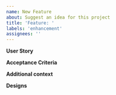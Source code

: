 ```yaml
---
name: New Feature
about: Suggest an idea for this project
title: 'Feature: '
labels: 'enhancement'
assignees: ''
---
```


**User Story**

<!---A clear and concise description of what the problem is. Ex. I'm always frustrated when [...]-->

**Acceptance Criteria**

<!---Write acceptance criteria for this user story to be completed.-->

**Additional context**

<!---Add any other context or screenshots about the feature request here.-->

**Designs**

<!---Link to Figma/Sketch and add screenshots here.-->
